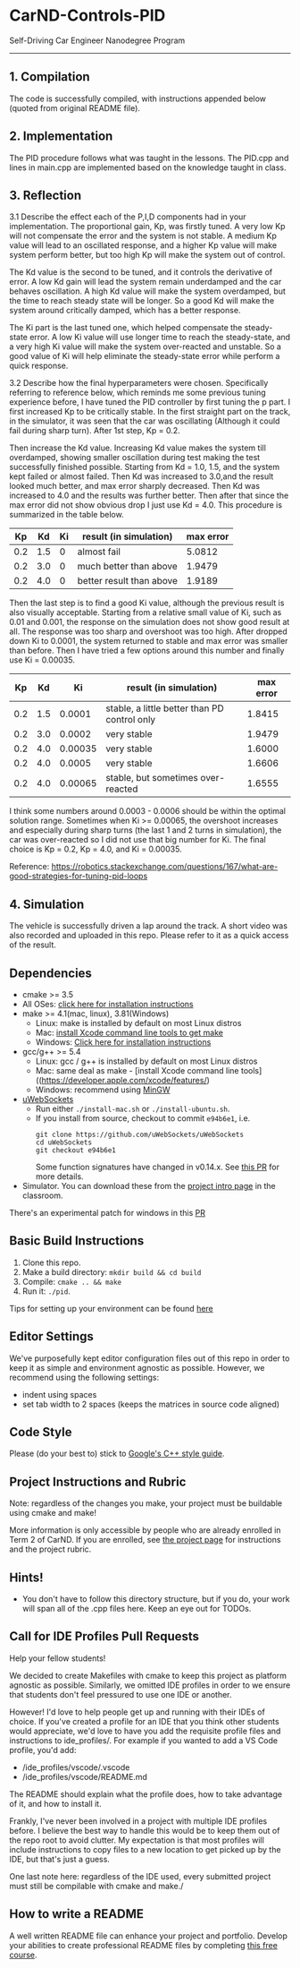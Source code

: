 # CarND-Controls-PID
Self-Driving Car Engineer Nanodegree Program

---
## 1. Compilation
The code is successfully compiled, with instructions appended below (quoted from original README file).

## 2. Implementation
The PID procedure follows what was taught in the lessons. The PID.cpp and lines in main.cpp are implemented based on the knowledge taught in class. 

## 3. Reflection
3.1 Describe the effect each of the P,I,D components had in your implementation.
The proportional gain, Kp, was firstly tuned. A very low Kp will not compensate the error and the system is not stable. A medium Kp value will lead to an oscillated response, and a higher Kp value will make system perform better, but too high Kp will make the system out of control.

The Kd value is the second to be tuned, and it controls the derivative of error. A low Kd gain will lead the system remain underdamped and the car behaves oscillation. A high Kd value will make the system overdamped, but the time to reach steady state will be longer. So a good Kd will make the system around critically damped, which has a better response.

The Ki part is the last tuned one, which helped compensate the steady-state error. A low Ki value will use longer time to reach the steady-state, and a very high Ki value will make the system over-reacted and unstable. So a good value of Ki will help eliminate the steady-state error while perform a quick response.

3.2 Describe how the final hyperparameters were chosen.
Specifically referring to reference below, which reminds me some previous tuning experience before, I have tuned the PID controller by first tuning the p part. I first increased Kp to be critically stable. In the first straight part on the track, in the simulator, it was seen that the car was oscillating (Although it could fail during sharp turn). After 1st step, Kp = 0.2.

Then increase the Kd value. Increasing Kd value makes the system till overdamped, showing smaller oscillation during test making the test successfully finished possible. Starting from Kd = 1.0, 1.5, and the system kept failed or almost failed. Then Kd was increased to 3.0,and the result looked much better, and max error sharply decreased. Then Kd was increased to 4.0 and the results was further better. Then after that since the max error did not show obvious drop I just use Kd = 4.0. This procedure is summarized in the table below. <br />

Kp | Kd | Ki | result (in simulation) | max error 
---|----|----|------------------------|----------
0.2 | 1.5 | 0 | almost fail | 5.0812
0.2 | 3.0 | 0 | much better than above | 1.9479
0.2 | 4.0 | 0 | better result than above | 1.9189

Then the last step is to find a good Ki value, although the previous result is also visually acceptable. Starting from a relative small value of Ki, such as 0.01 and 0.001, the response on the simulation does not show good result at all. The response was too sharp and overshoot was too high. After dropped down Ki to 0.0001, the system returned to stable and max error was smaller than before. Then I have tried a few options around this number and finally use Ki = 0.00035. <br />

Kp | Kd | Ki | result (in simulation) | max error 
---|----|----|------------------------|----------
0.2 | 1.5 | 0.0001 | stable, a little better than PD control only | 1.8415
0.2 | 3.0 | 0.0002 | very stable | 1.9479
0.2 | 4.0 | 0.00035 | very stable | 1.6000
0.2 | 4.0 | 0.0005 | very stable | 1.6606
0.2 | 4.0 | 0.00065 | stable, but sometimes over-reacted | 1.6555

I think some numbers around 0.0003 - 0.0006 should be within the optimal solution range. Sometimes when Ki >= 0.00065, the overshoot increases and especially during sharp turns (the last 1 and 2 turns in simulation), the car was over-reacted so I did not use that big number for Ki. The final choice is Kp = 0.2, Kp = 4.0, and Ki = 0.00035.

Reference:
https://robotics.stackexchange.com/questions/167/what-are-good-strategies-for-tuning-pid-loops

## 4. Simulation
The vehicle is successfully driven a lap around the track. A short video was also recorded and uploaded in this repo. Please refer to it as a quick access of the result.


## Dependencies

* cmake >= 3.5
 * All OSes: [click here for installation instructions](https://cmake.org/install/)
* make >= 4.1(mac, linux), 3.81(Windows)
  * Linux: make is installed by default on most Linux distros
  * Mac: [install Xcode command line tools to get make](https://developer.apple.com/xcode/features/)
  * Windows: [Click here for installation instructions](http://gnuwin32.sourceforge.net/packages/make.htm)
* gcc/g++ >= 5.4
  * Linux: gcc / g++ is installed by default on most Linux distros
  * Mac: same deal as make - [install Xcode command line tools]((https://developer.apple.com/xcode/features/)
  * Windows: recommend using [MinGW](http://www.mingw.org/)
* [uWebSockets](https://github.com/uWebSockets/uWebSockets)
  * Run either `./install-mac.sh` or `./install-ubuntu.sh`.
  * If you install from source, checkout to commit `e94b6e1`, i.e.
    ```
    git clone https://github.com/uWebSockets/uWebSockets 
    cd uWebSockets
    git checkout e94b6e1
    ```
    Some function signatures have changed in v0.14.x. See [this PR](https://github.com/udacity/CarND-MPC-Project/pull/3) for more details.
* Simulator. You can download these from the [project intro page](https://github.com/udacity/self-driving-car-sim/releases) in the classroom.

There's an experimental patch for windows in this [PR](https://github.com/udacity/CarND-PID-Control-Project/pull/3)

## Basic Build Instructions

1. Clone this repo.
2. Make a build directory: `mkdir build && cd build`
3. Compile: `cmake .. && make`
4. Run it: `./pid`. 

Tips for setting up your environment can be found [here](https://classroom.udacity.com/nanodegrees/nd013/parts/40f38239-66b6-46ec-ae68-03afd8a601c8/modules/0949fca6-b379-42af-a919-ee50aa304e6a/lessons/f758c44c-5e40-4e01-93b5-1a82aa4e044f/concepts/23d376c7-0195-4276-bdf0-e02f1f3c665d)

## Editor Settings

We've purposefully kept editor configuration files out of this repo in order to
keep it as simple and environment agnostic as possible. However, we recommend
using the following settings:

* indent using spaces
* set tab width to 2 spaces (keeps the matrices in source code aligned)

## Code Style

Please (do your best to) stick to [Google's C++ style guide](https://google.github.io/styleguide/cppguide.html).

## Project Instructions and Rubric

Note: regardless of the changes you make, your project must be buildable using
cmake and make!

More information is only accessible by people who are already enrolled in Term 2
of CarND. If you are enrolled, see [the project page](https://classroom.udacity.com/nanodegrees/nd013/parts/40f38239-66b6-46ec-ae68-03afd8a601c8/modules/f1820894-8322-4bb3-81aa-b26b3c6dcbaf/lessons/e8235395-22dd-4b87-88e0-d108c5e5bbf4/concepts/6a4d8d42-6a04-4aa6-b284-1697c0fd6562)
for instructions and the project rubric.

## Hints!

* You don't have to follow this directory structure, but if you do, your work
  will span all of the .cpp files here. Keep an eye out for TODOs.

## Call for IDE Profiles Pull Requests

Help your fellow students!

We decided to create Makefiles with cmake to keep this project as platform
agnostic as possible. Similarly, we omitted IDE profiles in order to we ensure
that students don't feel pressured to use one IDE or another.

However! I'd love to help people get up and running with their IDEs of choice.
If you've created a profile for an IDE that you think other students would
appreciate, we'd love to have you add the requisite profile files and
instructions to ide_profiles/. For example if you wanted to add a VS Code
profile, you'd add:

* /ide_profiles/vscode/.vscode
* /ide_profiles/vscode/README.md

The README should explain what the profile does, how to take advantage of it,
and how to install it.

Frankly, I've never been involved in a project with multiple IDE profiles
before. I believe the best way to handle this would be to keep them out of the
repo root to avoid clutter. My expectation is that most profiles will include
instructions to copy files to a new location to get picked up by the IDE, but
that's just a guess.

One last note here: regardless of the IDE used, every submitted project must
still be compilable with cmake and make./

## How to write a README
A well written README file can enhance your project and portfolio.  Develop your abilities to create professional README files by completing [this free course](https://www.udacity.com/course/writing-readmes--ud777).

